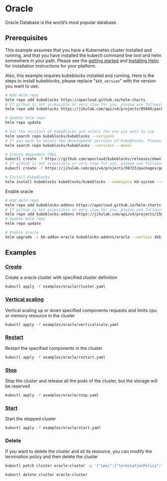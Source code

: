 # Oracle

Oracle Database is the world’s most popular database.

## Prerequisites

This example assumes that you have a Kubernetes cluster installed and running, and that you have installed the kubectl command line tool and helm somewhere in your path. Please see the [getting started](https://kubernetes.io/docs/setup/)  and [Installing Helm](https://helm.sh/docs/intro/install/) for installation instructions for your platform.

Also, this example requires kubeblocks installed and running. Here is the steps to install kubeblocks, please replace "`$kb_version`" with the version you want to use.
```bash
# Add Helm repo 
helm repo add kubeblocks https://apecloud.github.io/helm-charts
# If github is not accessible or very slow for you, please use following repo instead
helm repo add kubeblocks https://jihulab.com/api/v4/projects/85949/packages/helm/stable

# Update helm repo
helm repo update

# Get the versions of KubeBlocks and select the one you want to use
helm search repo kubeblocks/kubeblocks --versions
# If you want to obtain the development versions of KubeBlocks, Please add the '--devel' parameter as the following command
helm search repo kubeblocks/kubeblocks --versions --devel

# Create dependent CRDs
kubectl create -f https://github.com/apecloud/kubeblocks/releases/download/v$kb_version/kubeblocks_crds.yaml
# If github is not accessible or very slow for you, please use following command instead
kubectl create -f https://jihulab.com/api/v4/projects/98723/packages/generic/kubeblocks/v$kb_version/kubeblocks_crds.yaml

# Install KubeBlocks
helm install kubeblocks kubeblocks/kubeblocks --namespace kb-system --create-namespace --version="$kb_version"
```
Enable oracle
```bash
# Add Helm repo 
helm repo add kubeblocks-addons https://apecloud.github.io/helm-charts
# If github is not accessible or very slow for you, please use following repo instead
helm repo add kubeblocks-addons https://jihulab.com/api/v4/projects/150246/packages/helm/stable
# Update helm repo
helm repo update

# Enable oracle 
helm upgrade -i kb-addon-oracle kubeblocks-addons/oracle --version $kb_version -n kb-system 
``` 

## Examples

### [Create](cluster.yaml) 
Create a oracle cluster with specified cluster definition 
```bash
kubectl apply -f examples/oracle/cluster.yaml
```

### [Vertical scaling](verticalscale.yaml)
Vertical scaling up or down specified components requests and limits cpu or memory resource in the cluster
```bash
kubectl apply -f examples/oracle/verticalscale.yaml
```

### [Restart](restart.yaml)
Restart the specified components in the cluster
```bash
kubectl apply -f examples/oracle/restart.yaml
```

### [Stop](stop.yaml)
Stop the cluster and release all the pods of the cluster, but the storage will be reserved
```bash
kubectl apply -f examples/oracle/stop.yaml
```

### [Start](start.yaml)
Start the stopped cluster
```bash
kubectl apply -f examples/oracle/start.yaml
```

### Delete
If you want to delete the cluster and all its resource, you can modify the termination policy and then delete the cluster
```bash
kubectl patch cluster oracle-cluster -p '{"spec":{"terminationPolicy":"WipeOut"}}' --type="merge"

kubectl delete cluster oracle-cluster
```

